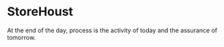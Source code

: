 # StoreHoust
At the end of the day, process is the activity of today and the assurance of tomorrow.

